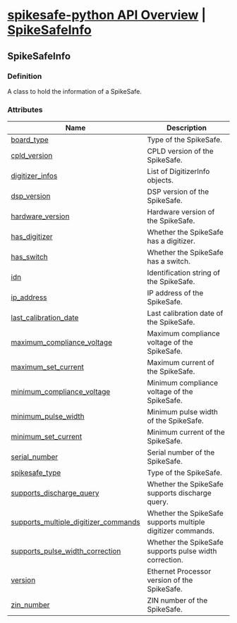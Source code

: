 # [spikesafe-python API Overview](/spikesafe_python_lib_docs/README.md) | [SpikeSafeInfo](/spikesafe_python_lib_docs/SpikeSafeInfo/README.md)

## SpikeSafeInfo

### Definition
A class to hold the information of a SpikeSafe.

### Attributes
| Name | Description |
| - | - |
| [board_type](/spikesafe_python_lib_docs/SpikeSafeInfo/board_type/README.md) | Type of the SpikeSafe. |
| [cpld_version](/spikesafe_python_lib_docs/SpikeSafeInfo/cpld_version/README.md) | CPLD version of the SpikeSafe. |
| [digitizer_infos](/spikesafe_python_lib_docs/SpikeSafeInfo/digitizer_infos/README.md) | List of DigitizerInfo objects. |
| [dsp_version](/spikesafe_python_lib_docs/SpikeSafeInfo/dsp_version/README.md) | DSP version of the SpikeSafe. |
| [hardware_version](/spikesafe_python_lib_docs/SpikeSafeInfo/hardware_version/README.md) | Hardware version of the SpikeSafe. |
| [has_digitizer](/spikesafe_python_lib_docs/SpikeSafeInfo/has_digitizer/README.md) | Whether the SpikeSafe has a digitizer. |
| [has_switch](/spikesafe_python_lib_docs/SpikeSafeInfo/has_switch/README.md) | Whether the SpikeSafe has a switch. |
| [idn](/spikesafe_python_lib_docs/SpikeSafeInfo/idn/README.md) | Identification string of the SpikeSafe. |
| [ip_address](/spikesafe_python_lib_docs/SpikeSafeInfo/ip_address/README.md) | IP address of the SpikeSafe. |
| [last_calibration_date](/spikesafe_python_lib_docs/SpikeSafeInfo/last_calibration_date/README.md) | Last calibration date of the SpikeSafe. |
| [maximum_compliance_voltage](/spikesafe_python_lib_docs/SpikeSafeInfo/maximum_compliance_voltage/README.md) | Maximum compliance voltage of the SpikeSafe. |
| [maximum_set_current](/spikesafe_python_lib_docs/SpikeSafeInfo/maximum_set_current/README.md) | Maximum current of the SpikeSafe. |
| [minimum_compliance_voltage](/spikesafe_python_lib_docs/SpikeSafeInfo/minimum_compliance_voltage/README.md) | Minimum compliance voltage of the SpikeSafe. |
| [minimum_pulse_width](/spikesafe_python_lib_docs/SpikeSafeInfo/minimum_pulse_width/README.md) |Minimum pulse width of the SpikeSafe.  |
| [minimum_set_current](/spikesafe_python_lib_docs/SpikeSafeInfo/minimum_set_current/README.md) | Minimum current of the SpikeSafe. |
| [serial_number](/spikesafe_python_lib_docs/SpikeSafeInfo/serial_number/README.md) | Serial number of the SpikeSafe. |
| [spikesafe_type](/spikesafe_python_lib_docs/SpikeSafeInfo/spikesafe_type/README.md) | Type of the SpikeSafe. |
| [supports_discharge_query](/spikesafe_python_lib_docs/SpikeSafeInfo/supports_discharge_query/README.md) | Whether the SpikeSafe supports discharge query. |
| [supports_multiple_digitizer_commands](/spikesafe_python_lib_docs/SpikeSafeInfo/supports_multiple_digitizer_commands/README.md) | Whether the SpikeSafe supports multiple digitizer commands. |
| [supports_pulse_width_correction](/spikesafe_python_lib_docs/SpikeSafeInfo/supports_pulse_width_correction/README.md) | Whether the SpikeSafe supports pulse width correction. |
| [version](/spikesafe_python_lib_docs/SpikeSafeInfo/version/README.md) | Ethernet Processor version of the SpikeSafe. |
| [zin_number](/spikesafe_python_lib_docs/SpikeSafeInfo/zin_number/README.md) | ZIN number of the SpikeSafe. |